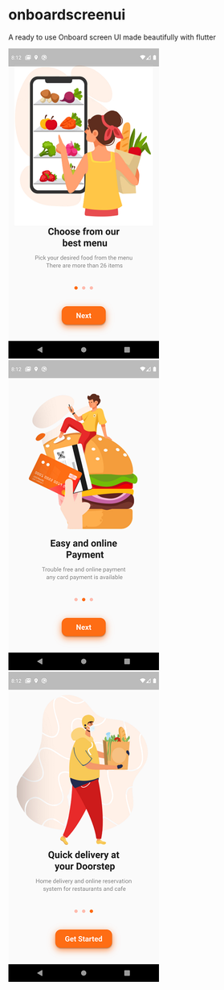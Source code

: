 # onboardscreenui

A ready to use Onboard screen UI made beautifully with flutter

![Screenshot](Screenshot_1602686558.png) ![Screenshot](Screenshot_1602686561.png) ![Screenshot](Screenshot_1602686564.png)

